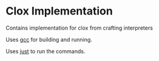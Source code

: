 # Clox Implementation

Contains implementation for clox from crafting interpreters

Uses [gcc](https://gcc.gnu.org/) for building and running.

Uses [just](https://github.com/casey/just) to run the commands.
